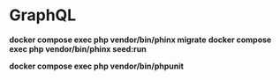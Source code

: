 # GraphQL
**docker compose exec php vendor/bin/phinx migrate**
**docker compose exec php vendor/bin/phinx seed:run**

**docker compose exec php vendor/bin/phpunit**
